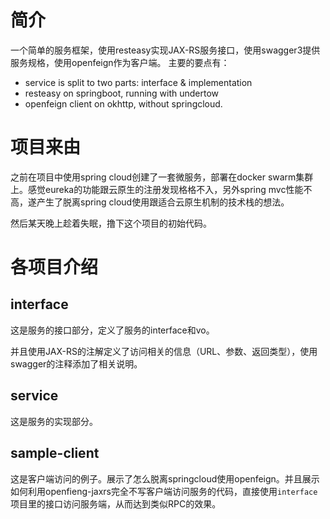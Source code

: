 # 简介
一个简单的服务框架，使用resteasy实现JAX-RS服务接口，使用swagger3提供服务规格，使用openfeign作为客户端。
主要的要点有：
* service is split to two parts: interface & implementation
* resteasy on springboot, running with undertow
* openfeign client on okhttp, without springcloud.

# 项目来由

之前在项目中使用spring cloud创建了一套微服务，部署在docker swarm集群上。感觉eureka的功能跟云原生的注册发现格格不入，另外spring mvc性能不高，遂产生了脱离spring cloud使用跟适合云原生机制的技术栈的想法。

然后某天晚上趁着失眠，撸下这个项目的初始代码。

# 各项目介绍

## interface
这是服务的接口部分，定义了服务的interface和vo。

并且使用JAX-RS的注解定义了访问相关的信息（URL、参数、返回类型），使用swagger的注释添加了相关说明。

## service
这是服务的实现部分。

## sample-client
这是客户端访问的例子。展示了怎么脱离springcloud使用openfeign。并且展示如何利用openfieng-jaxrs完全不写客户端访问服务的代码，直接使用`interface`项目里的接口访问服务端，从而达到类似RPC的效果。